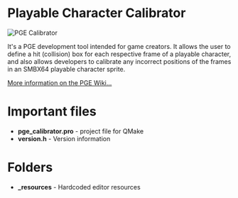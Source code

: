 # Playable Character Calibrator

![PGE Calibrator](https://github.com/WohlSoft/PGE-Project/blob/master/PlayableCalibrator/_resources/icon/calibrator_256.png)

It's a PGE development tool intended for game creators. It allows the user to define a hit (collision) box for each respective frame of a playable character, and also allows developers to calibrate any incorrect positions of the frames in an SMBX64 playable character sprite. 

[More information on the PGE Wiki...](http://wohlsoft.ru/pgewiki/Playable_character_Calibrator)

# Important files

* **pge_calibrator.pro** - project file for QMake
* **version.h** - Version information

# Folders

* **_resources** - Hardcoded editor resources
